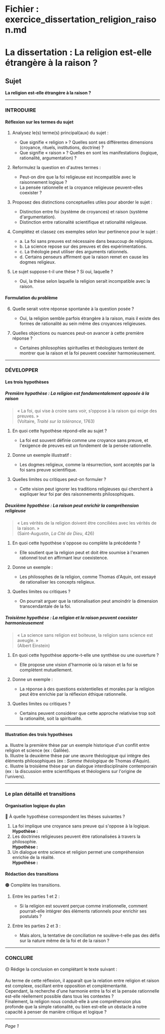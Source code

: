 # Fichier : exercice_dissertation_religion_raison.md

# La dissertation : La religion est-elle étrangère à la raison ?

## Sujet
**La religion est-elle étrangère à la raison ?**

---

### INTRODUIRE

#### Réflexion sur les termes du sujet

1. Analysez le(s) terme(s) principal(aux) du sujet :
   - Que signifie « religion » ? Quelles sont ses différentes dimensions (croyance, rituels, institutions, doctrine) ?
   - Que signifie « raison » ? Quelles en sont les manifestations (logique, rationalité, argumentation) ?
  
2. Reformulez la question en d'autres termes :
   - Peut-on dire que la foi religieuse est incompatible avec le raisonnement logique ?
   - La pensée rationnelle et la croyance religieuse peuvent-elles coexister ?

3. Proposez des distinctions conceptuelles utiles pour aborder le sujet :
   - Distinction entre foi (système de croyances) et raison (système d'argumentation).
   - Distinction entre rationalité scientifique et rationalité religieuse.

4. Complétez et classez ces exemples selon leur pertinence pour le sujet :
   - a. La foi sans preuves est nécessaire dans beaucoup de religions.  
   - b. La science repose sur des preuves et des expérimentations.  
   - c. La théologie peut utiliser des arguments rationnels.  
   - d. Certains penseurs affirment que la raison remet en cause les dogmes religieux.
  
5. Le sujet suppose-t-il une thèse ? Si oui, laquelle ?
   - Oui, la thèse selon laquelle la religion serait incompatible avec la raison.

#### Formulation du problème

6. Quelle serait votre réponse spontanée à la question posée ?
   - Oui, la religion semble parfois étrangère à la raison, mais il existe des formes de rationalité au sein même des croyances religieuses.

7. Quelles objections ou nuances peut-on avancer à cette première réponse ?
   - Certaines philosophies spirituelles et théologiques tentent de montrer que la raison et la foi peuvent coexister harmonieusement.

---

### DÉVELOPPER

#### Les trois hypothèses

##### Première hypothèse : La religion est fondamentalement opposée à la raison

> « La foi, qui vise à croire sans voir, s’oppose à la raison qui exige des preuves. »  
> (Voltaire, *Traité sur la tolérance*, 1763)

1. En quoi cette hypothèse répond-elle au sujet ?
   - La foi est souvent définie comme une croyance sans preuve, et l'exigence de preuves est un fondement de la pensée rationnelle.
  
2. Donne un exemple illustratif :
   - Les dogmes religieux, comme la résurrection, sont acceptés par la foi sans preuve scientifique.
  
3. Quelles limites ou critiques peut-on formuler ?
   - Cette vision peut ignorer les traditions religieuses qui cherchent à expliquer leur foi par des raisonnements philosophiques.

##### Deuxième hypothèse : La raison peut enrichir la compréhension religieuse

> « Les vérités de la religion doivent être conciliées avec les vérités de la raison. »  
> (Saint-Augustin, *La Cité de Dieu*, 426)

1. En quoi cette hypothèse s'oppose ou complète la précédente ?
   - Elle soutient que la religion peut et doit être soumise à l'examen rationnel tout en affirmant leur coexistence.
  
2. Donne un exemple :
   - Les philosophes de la religion, comme Thomas d'Aquin, ont essayé de rationaliser les concepts religieux.
  
3. Quelles limites ou critiques ?
   - On pourrait arguer que la rationalisation peut amoindrir la dimension transcendantale de la foi.

##### Troisième hypothèse : La religion et la raison peuvent coexister harmonieusement

> « La science sans religion est boiteuse, la religion sans science est aveugle. »  
> (Albert Einstein)

1. En quoi cette hypothèse apporte-t-elle une synthèse ou une ouverture ?
   - Elle propose une vision d'harmonie où la raison et la foi se complètent mutuellement.
  
2. Donne un exemple :
   - La réponse à des questions existentielles et morales par la religion peut être enrichie par la réflexion éthique rationnelle.
  
3. Quelles limites ou critiques ?
   - Certains peuvent considérer que cette approche relativise trop soit la rationalité, soit la spiritualité.

---

#### Illustration des trois hypothèses

a. Illustre la première thèse par un exemple historique d'un conflit entre religion et science (ex : Galilée).  
b. Illustre la deuxième thèse par une œuvre théologique qui intègre des éléments philosophiques (ex : *Somme théologique* de Thomas d'Aquin).  
c. Illustre la troisième thèse par un dialogue interdisciplinaire contemporain (ex : la discussion entre scientifiques et théologiens sur l'origine de l'univers).

---

### Le plan détaillé et transitions

#### Organisation logique du plan

🔴 À quelle hypothèse correspondent les thèses suivantes ?

1. La foi implique une croyance sans preuve qui s'oppose à la logique.  
   **Hypothèse :**
2. Les doctrines religieuses peuvent être rationalisées à travers la philosophie.  
   **Hypothèse :**
3. Un dialogue entre science et religion permet une compréhension enrichie de la réalité.  
   **Hypothèse :**

#### Rédaction des transitions

🟠 Complète les transitions.

1. Entre les parties 1 et 2 :  
   - Si la religion est souvent perçue comme irrationnelle, comment pourrait-elle intégrer des éléments rationnels pour enrichir ses postulats ?
  
2. Entre les parties 2 et 3 :  
   - Mais alors, la tentative de conciliation ne soulève-t-elle pas des défis sur la nature même de la foi et de la raison ?

---

### CONCLURE

🟡 Rédige la conclusion en complétant le texte suivant :

Au terme de cette réflexion, il apparaît que la relation entre religion et raison est complexe, oscillant entre opposition et complémentarité.  
Cependant, la recherche d'une harmonie entre la foi et la pensée rationnelle est-elle réellement possible dans tous les contextes ?  
Finalement, la religion nous conduit-elle à une compréhension plus profonde que la simple rationalité, ou bien est-elle un obstacle à notre capacité à penser de manière critique et logique ?

--- 

*Page 1*
